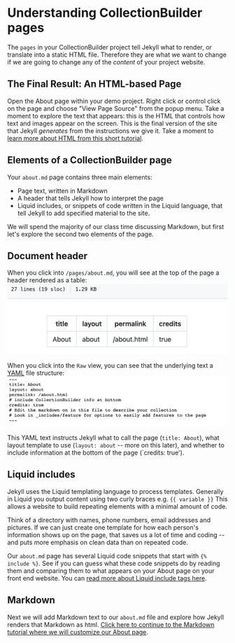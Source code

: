 # Understanding CollectionBuilder pages

The `pages` in your CollectionBuilder project tell Jekyll what to render, or translate into a static HTML file. Therefore they are what we want to change if we are going to change any of the *content* of your project website. 

## The Final Result: An HTML-based Page

Open the About page within your demo project. Right click or control click on the page and choose "View Page Source" from the popup menu. Take a moment to explore the text that appears: this is the HTML that controls how text and images appear on the screen. This is the final version of the site that Jekyll *generates* from the instructions we give it. Take a moment to [learn more about HTML from this short tutorial](https://github.com/learn-static/foundations-1-html/blob/main/2-example.md).

## Elements of a CollectionBuilder page

Your `about.md` page contains three main elements:
* Page text, written in Markdown
* A header that tells Jekyll how to interpret the page
* Liquid includes, or snippets of code written in the Liquid language, that tell Jekyll to add specified material to the site.

We will spend the majority of our class time discussing Markdown, but first let's explore the second two elements of the page.

## Document header
When you click into `/pages/about.md`, you will see at the top of the page a header rendered as a table:
![Image of a header in GitHub](/images/about-header.png)

When you click into the `Raw` view, you can see that the underlying text a [YAML](https://en.wikipedia.org/wiki/YAML) file structure:
![image of the yaml header of the about page in raw text](/images/about-header-raw.png)

This YAML text instructs Jekyll what to call the page (`title: About`), what layout template to use (`layout: about` -- more on this later), and whether to include information at the bottom of the page (`credits: true').


## Liquid includes

Jekyll uses the Liquid templating language to process templates. Generally in Liquid you output content using two curly braces e.g. `{{ variable }}` This allows a website to build repeating elements with a minimal amount of code. 

Think of a directory with names, phone numbers, email addresses and pictures. If we can just create one template for how each person's information shows up on the page, that saves us a lot of time and coding -- and puts more emphasis on clean data than on repeated code. 

Our `about.md` page has several Liquid code snippets that start with `{% include %}`. See if you can guess what these code snippets do by reading them and comparing them to what appears on your About page on your front end website. You can [read more about Liquid include tags here](https://shopify.dev/api/liquid/tags/deprecated-tags#include).

## Markdown

Next we will add Markdown text to our `about.md` file and explore how Jekyll renders that Markdown as html. [Click here to continue to the Markdown tutorial where we will customize our About page](https://github.com/learn-static/collectionbuilder-workshop/blob/main/markdown.md).
